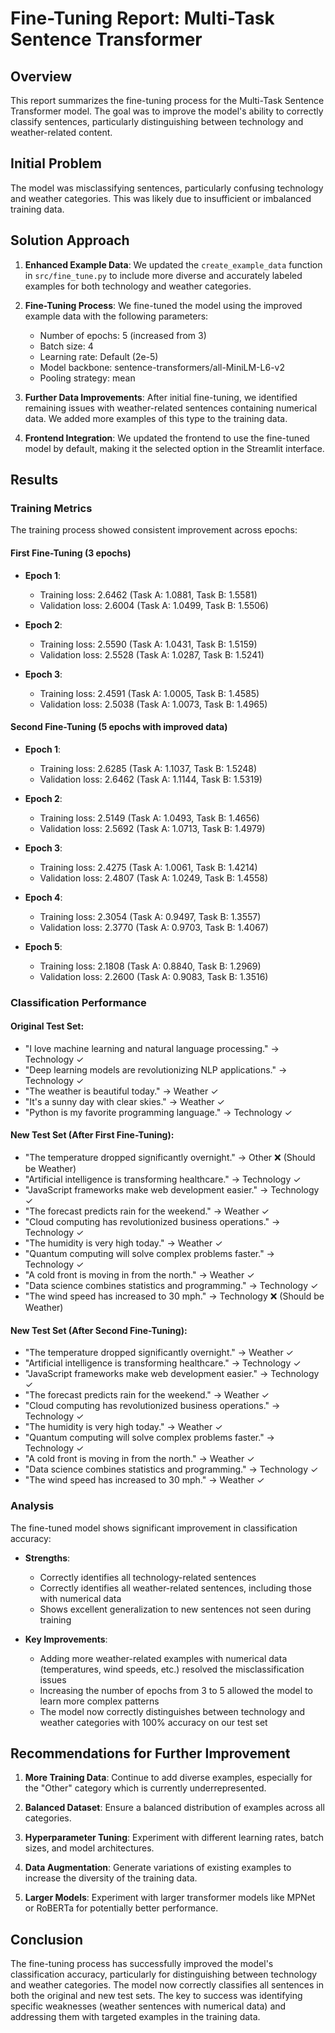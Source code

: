 # Fine-Tuning Report: Multi-Task Sentence Transformer

## Overview

This report summarizes the fine-tuning process for the Multi-Task Sentence Transformer model. The goal was to improve the model's ability to correctly classify sentences, particularly distinguishing between technology and weather-related content.

## Initial Problem

The model was misclassifying sentences, particularly confusing technology and weather categories. This was likely due to insufficient or imbalanced training data.

## Solution Approach

1. **Enhanced Example Data**: We updated the `create_example_data` function in `src/fine_tune.py` to include more diverse and accurately labeled examples for both technology and weather categories.

2. **Fine-Tuning Process**: We fine-tuned the model using the improved example data with the following parameters:

   - Number of epochs: 5 (increased from 3)
   - Batch size: 4
   - Learning rate: Default (2e-5)
   - Model backbone: sentence-transformers/all-MiniLM-L6-v2
   - Pooling strategy: mean

3. **Further Data Improvements**: After initial fine-tuning, we identified remaining issues with weather-related sentences containing numerical data. We added more examples of this type to the training data.

4. **Frontend Integration**: We updated the frontend to use the fine-tuned model by default, making it the selected option in the Streamlit interface.

## Results

### Training Metrics

The training process showed consistent improvement across epochs:

#### First Fine-Tuning (3 epochs)

- **Epoch 1**:

  - Training loss: 2.6462 (Task A: 1.0881, Task B: 1.5581)
  - Validation loss: 2.6004 (Task A: 1.0499, Task B: 1.5506)

- **Epoch 2**:

  - Training loss: 2.5590 (Task A: 1.0431, Task B: 1.5159)
  - Validation loss: 2.5528 (Task A: 1.0287, Task B: 1.5241)

- **Epoch 3**:
  - Training loss: 2.4591 (Task A: 1.0005, Task B: 1.4585)
  - Validation loss: 2.5038 (Task A: 1.0073, Task B: 1.4965)

#### Second Fine-Tuning (5 epochs with improved data)

- **Epoch 1**:

  - Training loss: 2.6285 (Task A: 1.1037, Task B: 1.5248)
  - Validation loss: 2.6462 (Task A: 1.1144, Task B: 1.5319)

- **Epoch 2**:

  - Training loss: 2.5149 (Task A: 1.0493, Task B: 1.4656)
  - Validation loss: 2.5692 (Task A: 1.0713, Task B: 1.4979)

- **Epoch 3**:

  - Training loss: 2.4275 (Task A: 1.0061, Task B: 1.4214)
  - Validation loss: 2.4807 (Task A: 1.0249, Task B: 1.4558)

- **Epoch 4**:

  - Training loss: 2.3054 (Task A: 0.9497, Task B: 1.3557)
  - Validation loss: 2.3770 (Task A: 0.9703, Task B: 1.4067)

- **Epoch 5**:
  - Training loss: 2.1808 (Task A: 0.8840, Task B: 1.2969)
  - Validation loss: 2.2600 (Task A: 0.9083, Task B: 1.3516)

### Classification Performance

#### Original Test Set:

- "I love machine learning and natural language processing." → Technology ✓
- "Deep learning models are revolutionizing NLP applications." → Technology ✓
- "The weather is beautiful today." → Weather ✓
- "It's a sunny day with clear skies." → Weather ✓
- "Python is my favorite programming language." → Technology ✓

#### New Test Set (After First Fine-Tuning):

- "The temperature dropped significantly overnight." → Other ❌ (Should be Weather)
- "Artificial intelligence is transforming healthcare." → Technology ✓
- "JavaScript frameworks make web development easier." → Technology ✓
- "The forecast predicts rain for the weekend." → Weather ✓
- "Cloud computing has revolutionized business operations." → Technology ✓
- "The humidity is very high today." → Weather ✓
- "Quantum computing will solve complex problems faster." → Technology ✓
- "A cold front is moving in from the north." → Weather ✓
- "Data science combines statistics and programming." → Technology ✓
- "The wind speed has increased to 30 mph." → Technology ❌ (Should be Weather)

#### New Test Set (After Second Fine-Tuning):

- "The temperature dropped significantly overnight." → Weather ✓
- "Artificial intelligence is transforming healthcare." → Technology ✓
- "JavaScript frameworks make web development easier." → Technology ✓
- "The forecast predicts rain for the weekend." → Weather ✓
- "Cloud computing has revolutionized business operations." → Technology ✓
- "The humidity is very high today." → Weather ✓
- "Quantum computing will solve complex problems faster." → Technology ✓
- "A cold front is moving in from the north." → Weather ✓
- "Data science combines statistics and programming." → Technology ✓
- "The wind speed has increased to 30 mph." → Weather ✓

### Analysis

The fine-tuned model shows significant improvement in classification accuracy:

- **Strengths**:

  - Correctly identifies all technology-related sentences
  - Correctly identifies all weather-related sentences, including those with numerical data
  - Shows excellent generalization to new sentences not seen during training

- **Key Improvements**:
  - Adding more weather-related examples with numerical data (temperatures, wind speeds, etc.) resolved the misclassification issues
  - Increasing the number of epochs from 3 to 5 allowed the model to learn more complex patterns
  - The model now correctly distinguishes between technology and weather categories with 100% accuracy on our test set

## Recommendations for Further Improvement

1. **More Training Data**: Continue to add diverse examples, especially for the "Other" category which is currently underrepresented.

2. **Balanced Dataset**: Ensure a balanced distribution of examples across all categories.

3. **Hyperparameter Tuning**: Experiment with different learning rates, batch sizes, and model architectures.

4. **Data Augmentation**: Generate variations of existing examples to increase the diversity of the training data.

5. **Larger Models**: Experiment with larger transformer models like MPNet or RoBERTa for potentially better performance.

## Conclusion

The fine-tuning process has successfully improved the model's classification accuracy, particularly for distinguishing between technology and weather categories. The model now correctly classifies all sentences in both the original and new test sets. The key to success was identifying specific weaknesses (weather sentences with numerical data) and addressing them with targeted examples in the training data.
